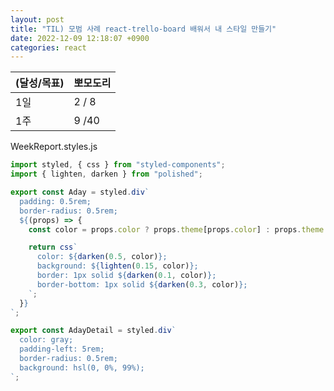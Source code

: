 ```yaml
---
layout: post
title: "TIL) 모범 사례 react-trello-board 배워서 내 스타일 만들기"
date: 2022-12-09 12:18:07 +0900
categories: react
---
```


| (달성/목표) | 뽀모도리 |
| ----------- | -------- |
| 1일         | 2 / 8    |
| 1주         | 9 /40    |

WeekReport.styles.js

```jsx
import styled, { css } from "styled-components";
import { lighten, darken } from "polished";

export const Aday = styled.div`
  padding: 0.5rem;
  border-radius: 0.5rem;
  ${(props) => {
    const color = props.color ? props.theme[props.color] : props.theme.primary;

    return css`
      color: ${darken(0.5, color)};
      background: ${lighten(0.15, color)};
      border: 1px solid ${darken(0.1, color)};
      border-bottom: 1px solid ${darken(0.3, color)};
    `;
  }}
`;

export const AdayDetail = styled.div`
  color: gray;
  padding-left: 5rem;
  border-radius: 0.5rem;
  background: hsl(0, 0%, 99%);
`;
```
